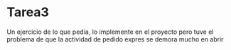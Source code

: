 # Tarea3
Un ejercicio de lo que pedia, lo implemente en el proyecto pero tuve el problema de que la actividad de pedido expres se demora mucho en abrir
